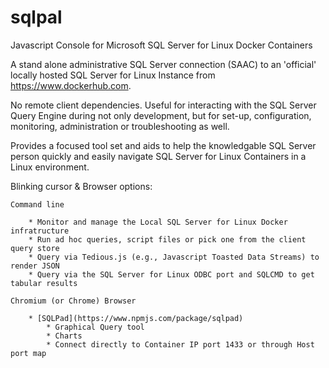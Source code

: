 # sqlpal
Javascript Console for Microsoft SQL Server for Linux Docker Containers

A stand alone administrative SQL Server connection (SAAC) to an 'official' locally
hosted SQL Server for Linux Instance from https://www.dockerhub.com.

No remote client dependencies. Useful for interacting with the SQL Server Query
Engine during not only development, but for set-up, configuration, monitoring,
administration or troubleshooting as well.

Provides a focused tool set and aids to help the knowledgable SQL Server person
quickly and easily navigate SQL Server for Linux Containers in a Linux environment.  

Blinking cursor & Browser options:

    Command line

        * Monitor and manage the Local SQL Server for Linux Docker infratructure
        * Run ad hoc queries, script files or pick one from the client query store
        * Query via Tedious.js (e.g., Javascript Toasted Data Streams) to render JSON
        * Query via the SQL Server for Linux ODBC port and SQLCMD to get tabular results

    Chromium (or Chrome) Browser

        * [SQLPad](https://www.npmjs.com/package/sqlpad)  
            * Graphical Query tool
            * Charts
            * Connect directly to Container IP port 1433 or through Host port map
